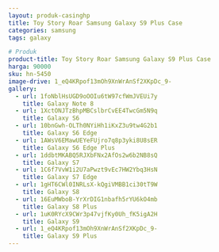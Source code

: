 ```yaml
---
layout: produk-casinghp
title: Toy Story Roar Samsung Galaxy S9 Plus Case
categories: samsung
tags: galaxy

# Produk
product-title: Toy Story Roar Samsung Galaxy S9 Plus Case
harga: 90000
sku: hn-5450
image-drive: 1_eQ4KRpof13mOh9XnWrAnSf2XKpDc_9-
gallery:
  - url: 1foNblHsUGD9oOOIu6tW97cfWmJVEUi7y
    title: Galaxy Note 8
  - url: 1XctONJTzBhpMBCslbrCvEE4TwcGm5N9q
    title: Galaxy S6
  - url: 10bnGwh-OLTh0NYiHh1iKxZ3u9tw4G2b1
    title: Galaxy S6 Edge
  - url: 1AWsV6EMawUEYeFUjro7q8p3yki8U8sER
    title: Galaxy S6 Edge Plus
  - url: 1ddbtMKABQ5RJXbFNx2AfOs2w6b2NB8sQ
    title: Galaxy S7
  - url: 1C6f7VvW1i2U7aPwzt9vEc7HW2Ybq3HsN
    title: Galaxy S7 Edge
  - url: 1gHT6CWl0INRLsX-kQgiVMBB1ci30tT9W
    title: Galaxy S8
  - url: 16EuMWboB-YrXrDIG1nbafh5rYU6kO4mb
    title: Galaxy S8 Plus
  - url: 1uK0RYcX9CWr3p47vjfKy0Uh_fK5igA2H
    title: Galaxy S9
  - url: 1_eQ4KRpof13mOh9XnWrAnSf2XKpDc_9-
    title: Galaxy S9 Plus
---
```

